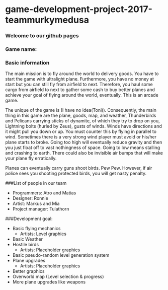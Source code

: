 # game-development-project-2017-teammurkymedusa
### Welcome to our github pages

### Game name:

### Basic information
The main mission is to fly around the world to delivery goods. You have to start the game with ultralight plane. Furthermore, you have no money at start but you can still fly from airfield to next. Therefore, you haul some cargo from airfield to next to gather some cash to buy better planes and achieve your goal of flying around the world, eventually. This is an arcade game. 

The unique of the game is (I have no idea(Toni)). Consequently, the main thing in this game are the plane, goods, map, and weather, Thunderbirds and Pelicans carrying sticks of dynamite, of which they try to drop on you, Lightning bolts (hurled by Zeus), gusts of winds. Winds have directions and it might pull you down or up. You must counter this by flying in parallel to wind. Sometimes there is a very strong wind player must avoid or his/her plane starts to broke. Going too high will eventually reduce gravity and then you just float off to vast nothingness of space. Going to low means stalling and crashing to earth. There could also be invisible air bumps that will make your plane fly erratically.

Planes can eventually carry guns shoot birds. Pew Pew. However, if air police sees you shooting protected birds, you will get nasty penalty.

###List of people in our team
  - Programmers: Atro and Matias
  - Designer: Ronnie
  - Artist: Markus and Mia
  - Project manager: Tulathorn

###Development goal:
  - Basic flying mechanics
       - Artists: Level graphics
  - Basic Weather
  - Hostile birds
      - Artists: Placeholder graphics
  - Basic pseudo-random level generation system
  - Plane upgrades
      - Artists: Placeholder graphics
  - Better graphics
  - Overworld map (Level selection & progress)
  - More plane upgrades like weapons

